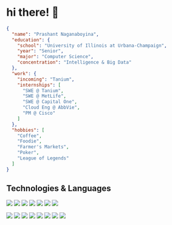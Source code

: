 # hi there! 👋

```json
{
  "name": "Prashant Naganaboyina",
  "education": {
    "school": "University of Illinois at Urbana-Champaign",
    "year": "Senior",
    "major": "Computer Science",
    "concentration": "Intelligence & Big Data"
  },
  "work": {
    "incoming": "Tanium",
    "internships": [
      "SWE @ Tanium",
      "SWE @ MetLife",
      "SWE @ Capital One",
      "Cloud Eng @ AbbVie",
      "PM @ Cisco"
    ]
  },
  "hobbies": [
    "Coffee",
    "Foodie",
    "Farmer's Markets",
    "Poker",
    "League of Legends"
  ]
}
```

## Technologies & Languages

![](https://img.shields.io/badge/Language-Go-informational?style=flat&logo=go&color=00ADD8)
![](https://img.shields.io/badge/Language-Python-informational?style=flat&logo=python&color=3776AB)
![](https://img.shields.io/badge/Language-Javascript-informational?style=flat&logo=javascript&color=F7DF1E)
![](https://img.shields.io/badge/Language-Typescript-informational?style=flat&logo=&color=3178C6)
![](https://img.shields.io/badge/Language-C-informational?style=flat&logo=c&color=A8B9CC)
![](https://img.shields.io/badge/Language-C++-informational?style=flat&logo=cplusplus&color=00599C)
![](https://img.shields.io/badge/Language-Java-informational?style=flat&logo=java)

![](https://img.shields.io/badge/Framework-React-informational?style=flat&logo=react&color=61DAFB)
![](https://img.shields.io/badge/Database-MongoDB-informational?style=flat&logo=mongodb&color=47A248)
![](https://img.shields.io/badge/Runtime-Node-informational?style=flat&logo=node.js&color=339933)
![](https://img.shields.io/badge/Framework-Express-informational?style=flat&logo=express&color=000000)
![](https://img.shields.io/badge/Markup-HTML-informational?style=flat&logo=html5&color=E34F26)
![](https://img.shields.io/badge/Stylesheet-Tailwind-informational?style=flat&logo=tailwindcss&color=06B6D4)
![](https://img.shields.io/badge/Query-MySQL-informational?style=flat&logo=mysql&color=4479A1)
![](https://img.shields.io/badge/Query-GraphQL-informational?style=flat&logo=graphql&color=E10098)
